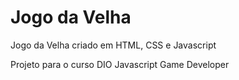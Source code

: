 # Jogo da Velha
Jogo da Velha criado em HTML, CSS e Javascript 

Projeto para o curso DIO Javascript Game Developer
